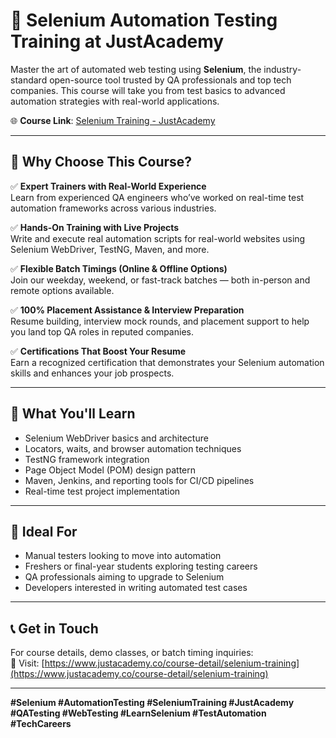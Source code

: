 # 🧪 Selenium Automation Testing Training at JustAcademy

Master the art of automated web testing using **Selenium**, the industry-standard open-source tool trusted by QA professionals and top tech companies. This course will take you from test basics to advanced automation strategies with real-world applications.

🌐 **Course Link**: [Selenium Training - JustAcademy](https://www.justacademy.co/course-detail/selenium-training)

---

## 📌 Why Choose This Course?

✅ **Expert Trainers with Real-World Experience**  
Learn from experienced QA engineers who’ve worked on real-time test automation frameworks across various industries.

✅ **Hands-On Training with Live Projects**  
Write and execute real automation scripts for real-world websites using Selenium WebDriver, TestNG, Maven, and more.

✅ **Flexible Batch Timings (Online & Offline Options)**  
Join our weekday, weekend, or fast-track batches — both in-person and remote options available.

✅ **100% Placement Assistance & Interview Preparation**  
Resume building, interview mock rounds, and placement support to help you land top QA roles in reputed companies.

✅ **Certifications That Boost Your Resume**  
Earn a recognized certification that demonstrates your Selenium automation skills and enhances your job prospects.

---

## 🧠 What You'll Learn

- Selenium WebDriver basics and architecture
- Locators, waits, and browser automation techniques
- TestNG framework integration
- Page Object Model (POM) design pattern
- Maven, Jenkins, and reporting tools for CI/CD pipelines
- Real-time test project implementation

---

## 👥 Ideal For

- Manual testers looking to move into automation  
- Freshers or final-year students exploring testing careers  
- QA professionals aiming to upgrade to Selenium  
- Developers interested in writing automated test cases

---

## 📞 Get in Touch

For course details, demo classes, or batch timing inquiries:  
📍 Visit: [https://www.justacademy.co/course-detail/selenium-training](https://www.justacademy.co/course-detail/selenium-training)

---

**#Selenium #AutomationTesting #SeleniumTraining #JustAcademy #QATesting #WebTesting #LearnSelenium #TestAutomation #TechCareers**
